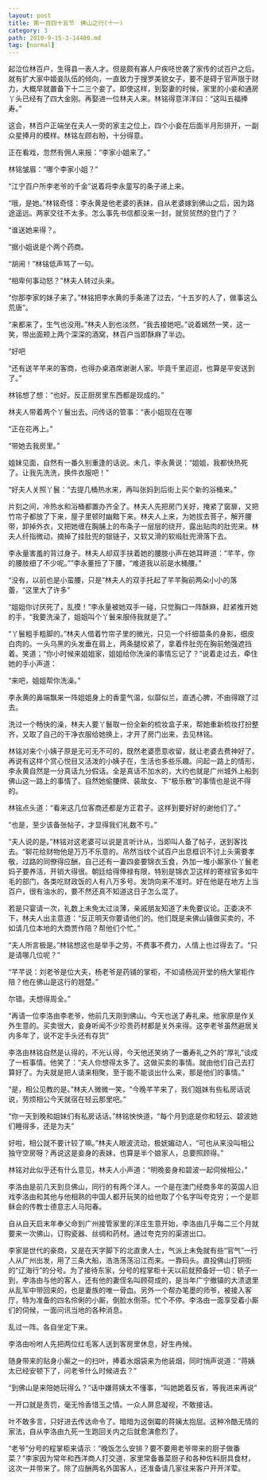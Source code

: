 ```yaml
---
layout: post
title: 第一百四十五节　佛山之行(十一)
category: 3
path: 2010-9-15-3-14400.md
tag: [normal]
---
```


起泣位林百户，生得县一表人才。但是颇有寡人户疾呸世袭了家传的试百户之后。就有扩大家中姬妾队伍的倾向，一直致力于搜罗美貌女子，要不是碍于官声限于财力，大概早就置备下十二三个妾了。即使这样，到娶妻的时候，家里的小妾和通房丫头已经有了四大金刚。再娶进一位林夫人来。林铭得意洋洋曰：“这叫五福捧寿。”

这会，林百户正端坐在夫人一旁的家主之位上，四个小妾在后面半月形排开，一副众星捧月的模样。林铭左顾右盼，十分得意。

正在看戏，忽然有佣人来报：“李家小姐来了。”

林铭皱眉：“哪个李家小姐？”

“江宁百户所李老爷的千金”说着将李永童写的条子递上来。

“哦，是她。”林铭奇怪：李永黄是他老婆的表妹，自从老婆嫁到佛山之后，因为路途遥远。两家交往不太多。怎么事先书信都没来一封，就贸贸然的登门了？

“谁送她来得？。

“据小姐说是个两个药商。

“胡闹！”林铭低声骂了一句。

“相卑何事动怒？”林夫人转过头来。

“你那李家的妹子来了。”林铭把李水黄的手条递了过去，“十五岁的人了，做事这么荒唐”。

“来都来了，生气也没用。”林夫人到也淡然，“我去接她吧。”说着嫣然一笑，这一笑，带出面颊上两个深深的酒窝，林百户当即酥麻了半边。

“好吧

“还有送芊芊来的客商，也得办桌酒席谢谢人家。毕竟千里迢迢，也算是平安送到了。”

林铭想了想：“也好。反正厨房里东西都是现成的。”

林夫人带着两个丫鬟出去。问传话的管事：“表小姐现在在哪

“正在花再上。”

“带她去我房里。”

姐妹见面，自然有一番久别重逢的话说。未几，李永黄说：“姐姐，我都快热死了。让我先洗洗，换件衣服吧！”

“好夫人关照丫鬟：“去提几桶热水来，再叫张妈到后街上买个新的浴桶来。”

片刻之间，冷热水和浴桶都置办齐全了。林夫人先把房门关好，掩紧了窗扉，又把竹帘子都放了下来，屋子里顿时幽黯下来。林夫人上来，为她拔去菩子，解开腰带，卸掉外衣，又把她缠在胸脯上的布条子一层层的绕开，露出贴肉的肚兜来。林夫人纤指微动，摘掉了挂肚兜的银链子，又软又滑的软缎肚兜滑落下去。

李永量害羞的背过身子。林夫人却双手扶着她的腰肢小声在她耳畔道：“芊芊，你的腰肢细了不少呢。””李永董扭了下腰，“难道我以前是水桶腰。”

“没有，以前也是小蛮腰，只是”林夫人的双手托起了芊芊胸前两朵小小的落蕾，“这里大了许多”

“姐姐你讨厌死了，乱摸！”李永量被她双手一碰，只觉胸口一阵酥麻，赶紧推开她的手，“我要洗澡了，姐姐叫个丫鬟来服侍我就是了。”

“丫鬟粗手粗脚的。”林夫人借着竹帘子里的微光，只见一个纤细苗条的身影，细皮白肉的。一头乌黑的头发垂在肩上，两条腿绞紧了，拿着件肚兜在胸前勉强遮挡着。笑道；“你小时候来姐姐家，姐姐给你洗澡的事情忘记了？”说着走过去，牵住她的手小声道：

“来吧，姐姐帮你洗澡。”

李永黄的鼻端飘来一阵姐姐身上的香童气温，似靡似兰，直透心脾，不由得跟了过去。

洗过一个畅快的澡，林夫人要丫鬟取一份全新的梳妆盒子来，帮她重新梳妆打扮整齐，又取了自己的干净衣服给她换上，才开了房门出来，去见林铭。

林铭对来个小姨子原是无可无不可的，既然老婆愿意收留，就让老婆去费神好了。再说有这样个赏心悦目又活泼的小姨子在，生活也多些乐趣。问起一路上的情形，李永黄自然是一分真话九分假话。全是真话不加水的，大约也就是广州城外上船到佛山这一路上的事情了。自然她偷腰牌、装故女、下“极乐散”的事情也是说不得的。

林铭点头道：“看来这几位客商还都是方正君子。这样到要好好的谢他们了。”

“也是，至少该备张帖子，才显得我们礼数不亏。”

“夫人说的是。”林铭对这老婆可以说是言听计从，当即叫人备了帖子，送到客找去。“聊花给财物他是万万不乐意的。吊然当纹个试百户出息框识不讨上头需要孝敬，过路的同僚得应酬，自己还有一妻四妾要锦衣玉食，外加一堆小厮家仆丫鬟老妈子要养活，开销大得很。朝廷给得俸禄有限，特别是锦衣卫这样的寄禄官多如牛毛的部门，各类吃财政饭的人有八万多号。发饷向来不准时。好在他是在地方上当百户，很有油水的，要不然还真不知道这日子怎么混了。

若是只宴请一次，礼数上未免太过淡薄，亲戚朋友知道了未免要议论。正委决不下，林夫人出主意道：“反正明天你要请他们的。他们既是来佛山镇做买卖的，不如请几位本地的大商贾作陪？帮他们个忙。”

“夫人所言极是。”林铭想这也是举手之劳，不费事不费力，人情上也过得去了。“只是请哪几位呢？”

“芊芊说：刘老爷是位大夫，杨老爷是药铺的掌柜，不如请杨润开堂的杨大掌柜作陪？他在佛山是这行的翘楚。”

尔错。夫想得周全。”

“再请一位李洛由李老爷，他前几天刚到佛山。今天也送了寿礼来。他家原是作关外生意的。买卖很大，妾身听闻不少珍贵药材都是关外来得。这李老爷虽然避居关内多年了，说不定手头还有存货”

李洛由林铭自然是认得的，不光认得，今天他还笑纳了一番寿礼之外的“厚礼”谈成了一桩事情。他笑了：“夫人你想得太多了。这做买卖的事情。就由他们自己去打算好了。为夫就是把人请来相聚，至于能不能谈出什么来，那是他们的事情。”

“是，相公见教的是。”林夫人微微一笑，“今晚芊芊来了，我们姐妹有些私房话说说，劳烦相公今天就宿在轻云那里吧。”

“你一天到晚和姐妹们有私房话话。”林铭怏怏道，“每个月到底是你和轻云、碧波她们睡得多，还是为夫”

好啦，相公就不要计较了嘛。”林夫人眼波流动，极妩媚动人，“可也从来没叫相公独守空房呀？再说这是妾身的表妹，也算是半个娘家人，总要照顾得。”

林铭对此似乎还有什么意见，林夫人小声道：“明晚妾身和碧波一起伺候相公，”

李洛由是前几天到旦佛山，同行的有两个洋人。一个是在澳门经商多年的英国人旧戏李洛由和其他与他相熟的中国人都开玩笑的给他取了个名字叫夸克穷；一个是耶稣会的传教士德意志人马阳春。

自从自天启末年奉父命到广州接管家里的洋庄生意开始，李洛由几乎每二三个月就要来一次佛山，订购瓷器、丝绸和药材。通过夸克穷的渠道出口。

李家是世代的豪商，又是在天字脚下的北直隶人士，气派上未免就有些“官气”一行人从广州出发，用了三条大船，浩浩荡荡沿江而来。一靠码头。直投佛山打铜街的“辽海行”的分号。为了接待东家，分号的程掌柜十天以前就预备好一切：轿子一到，李洛由与他的客人，还有他的妻侄名叫顾荷成的，是当年广宁撤镇的大溃退里从乱军中带回来的，也是妻族的唯一骨血。另外一个帮办笔墨的师爷，被接入客厅，特为准备的四名伶俐的小厮，倒脸水倒茶。忙个不停。李洛由一面享受着小厮们的伺候，一面问讯当地的各种消息。

乱过一阵。各自坐定下来。

李洛由吩咐人先把两位红毛客人送到客房里休息，好生冉候。

随身带来的贴身小厮之一的扫叶，捧着水烟袋来为他装烟，同时悄声说道：“蒋姨太已经安顿下了，问老爷什么时候进去？”

“到佛山是来陪她玩得么？”话中嫌蒋姨太不懂事，“叫她跪着反省，等我进来再说”

一开口就是责罚，毫无怜香惜玉之情。一众人屏息凝视，不敢接话。

叶不敢多言，只好进去传达命令了。暗暗为这倒霉的蒋姨太抱屈。这种冷酷无情的家法，自从李洛由九死一生跑回关内之后就愈演愈烈了。

“老爷”分号的程掌柜来请示：“晚饭怎么安排？要不要用老爷带来的厨子做番菜？”李家因为常年和西洋商人打交道，家里常备番菜厨子和各种佐料厨具食材，这次一并带来了。除了应酬两名外国客人，还准备请几家往来客户开开洋荤。